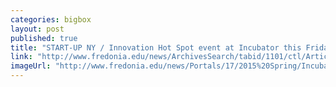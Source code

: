 ```yaml
---
categories: bigbox
layout: post
published: true
title: "START-UP NY / Innovation Hot Spot event at Incubator this Friday"
link: "http://www.fredonia.edu/news/ArchivesSearch/tabid/1101/ctl/ArticleView/mid/1878/articleId/5300/START-UP_NY__Innovation_Hot_Spot_event_at_Incubator_this_Friday.aspx"
imageUrl: "http://www.fredonia.edu/news/Portals/17/2015%20Spring/Incubator_NewLogo.jpg"
---
```



